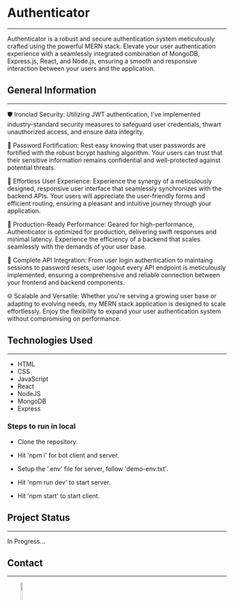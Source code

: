 <h1>Authenticator</h1>
<hr><p>Authenticator is a robust and secure authentication system meticulously crafted using the powerful MERN stack. Elevate your user authentication experience with a seamlessly integrated combination of MongoDB, Express.js, React, and Node.js, ensuring a smooth and responsive interaction between your users and the application.</p><h2>General Information</h2>
<hr>
<p>🛡️ Ironclad Security: Utilizing JWT authentication, I've implemented industry-standard security measures to safeguard user credentials, thwart unauthorized access, and ensure data integrity.</p>
<p>🔐 Password Fortification: Rest easy knowing that user passwords are fortified with the robust bcrypt hashing algorithm. Your users can trust that their sensitive information remains confidential and well-protected against potential threats.</p>
<p>🔄 Effortless User Experience: Experience the synergy of a meticulously designed, responsive user interface that seamlessly synchronizes with the backend APIs. Your users will appreciate the user-friendly forms and efficient routing, ensuring a pleasant and intuitive journey through your application.</p>
<p>🚀 Production-Ready Performance: Geared for high-performance, Authenticator is optimized for production, delivering swift responses and minimal latency. Experience the efficiency of a backend that scales seamlessly with the demands of your user base.</p>
<p>🔗 Complete API Integration: From user login authentication to maintaing sessions to password resets, user logout every API endpoint is meticulously implemented, ensuring a comprehensive and reliable connection between your frontend and backend components.</p>
<p>🌐 Scalable and Versatile: Whether you're serving a growing user base or adapting to evolving needs, my MERN stack application is designed to scale effortlessly. Enjoy the flexibility to expand your user authentication system without compromising on performance.</p><h2>Technologies Used</h2>
<hr><ul>
<li>HTML</li>
<li>CSS</li>
<li>JavaScript</li>
<li>React</li>
<li>NodeJS</li>
<li>MongoDB</li>
<li>Express</li>
</ul>

<h3>Steps to run in local</h3><ul>
<li>Clone the repository.</li>
</ul><ul>
<li>Hit 'npm i' for bot client and server.</li>
</ul><ul>
<li>Setup the '.env' file for server, follow 'demo-env.txt'.</li>
</ul><ul>
<li>Hit 'npm run dev' to start server.</li>
</ul><ul>
<li>Hit 'npm start' to start client.</li>
</ul><h2>Project Status</h2>
<hr><p>In Progress...</p><h2>Contact</h2>
<hr><p><span style="margin-right: 30px;"></span><a href="https://www.linkedin.com/in/sourav-kumar-in/"><img target="_blank" src="https://cdn.jsdelivr.net/gh/devicons/devicon/icons/linkedin/linkedin-original.svg" style="width: 10%;"></a></p>
